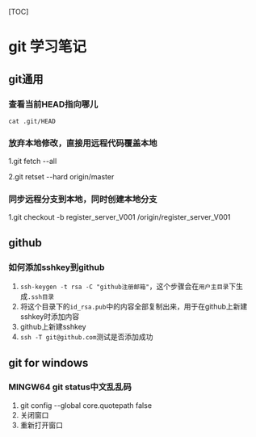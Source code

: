 [TOC]

# git 学习笔记 

## git通用

### 查看当前HEAD指向哪儿

```shell
cat .git/HEAD
```

### 放弃本地修改，直接用远程代码覆盖本地

1.git fetch --all

2.git retset --hard origin/master

### 同步远程分支到本地，同时创建本地分支

1.git checkout -b register_server_V001     /origin/register_server_V001

## github

### 如何添加sshkey到github

1. `ssh-keygen -t rsa -C "github注册邮箱"`，这个步骤会在`用户主目录`下生成`.ssh目录`
2. 将这个目录下的`id_rsa.pub`中的内容全部复制出来，用于在github上新建sshkey时添加内容
3. github上新建sshkey
4. `ssh -T git@github.com`测试是否添加成功



## git for windows

### MINGW64 git status中文乱乱码

1. git config --global core.quotepath false
2. 关闭窗口
3. 重新打开窗口